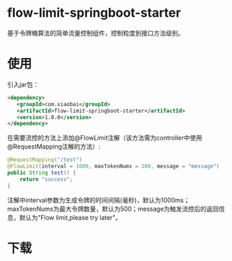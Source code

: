 # flow-limit-springboot-starter
基于令牌桶算法的简单流量控制组件，控制粒度到接口方法级别。
# 使用
引入jar包：

```xml
<dependency>
   <groupId>com.xiaobai</groupId>
   <artifactId>flow-limit-springboot-starter</artifactId>
   <version>1.0.0</version>
</dependency>
```

在需要流控的方法上添加@FlowLimit注解（该方法需为controller中使用@RequestMapping注解的方法）:
```java
@RequestMapping("/test")
@FlowLimit(interval = 1000, maxTokenNums = 200, message = "message")
public String test() {
    return "success";
}
```
注解中interval参数为生成令牌的时间间隔(毫秒)，默认为1000ms；maxTokenNums为最大令牌数量，默认为500；message为触发流控后的返回信息，默认为"Flow limit,please try later"。
# 下载
